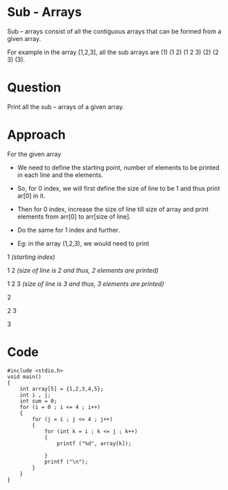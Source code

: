 # Sub -  Arrays

Sub – arrays consist of all the contiguous arrays that can be formed from a given array.

For example in the array [1,2,3], all the sub arrays are (1) (1 2) (1 2 3) (2) (2 3) (3).

# Question
Print all the sub – arrays of a given array.

# Approach

For the given array
* We need to define the starting point, number of elements to be printed in each line and the elements.

* So, for 0 index, we will first define the size of line to be 1 and thus print ar[0] in it.
* Then for 0 index, increase the size of line till size of array and print elements from arr[0] to arr[size of line].
* Do the same for 1 index and further.
* Eg: in the array (1,2,3), we would need to print 

1 *(starting index)*

1 2 *(size of line is 2 and thus, 2 elements are printed)*

1 2 3  *(size of line is 3 and thus, 3 elements are printed)*

2

2 3

3



# Code
```
#include <stdio.h>
void main()
{
    int array[5] = {1,2,3,4,5};
    int i , j;
    int sum = 0;
    for (i = 0 ; i <= 4 ; i++)
    {
        for (j = i ; j <= 4 ; j++)
        {
            for (int k = i ; k <= j ; k++)
            {
                printf ("%d", array[k]);
            
            }
            printf ("\n");
        }
    }
}
```












